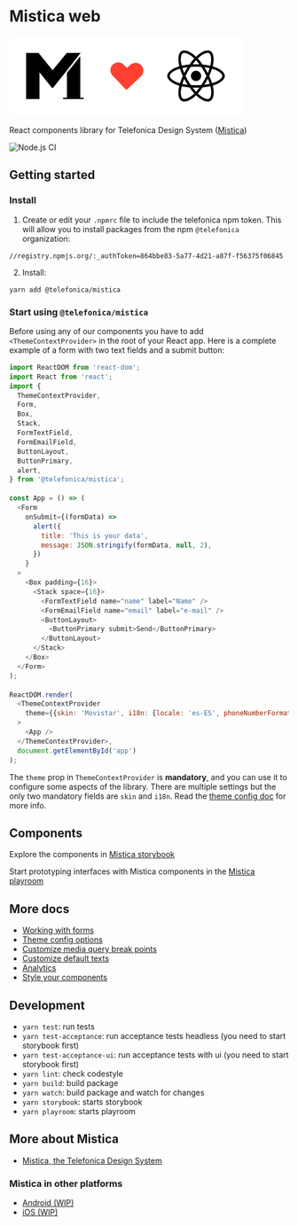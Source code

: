 # Mistica web

![Mistica loves React](./img/mistica-react-logo.svg)

React components library for Telefonica Design System ([Mistica](https://github.com/Telefonica/mistica))

![Node.js CI](https://github.com/Telefonica/mistica-web/workflows/Node.js%20CI/badge.svg)

## Getting started

### Install

1. Create or edit your `.npmrc` file to include the telefonica npm token. This will allow you to install
   packages from the npm `@telefonica` organization:

```
//registry.npmjs.org/:_authToken=864bbe83-5a77-4d21-a87f-f56375f06845
```

2. Install:

```terminal
yarn add @telefonica/mistica
```

### Start using `@telefonica/mistica`

Before using any of our components you have to add `<ThemeContextProvider>` in the root of your React app.
Here is a complete example of a form with two text fields and a submit button:

```javascript
import ReactDOM from 'react-dom';
import React from 'react';
import {
  ThemeContextProvider,
  Form,
  Box,
  Stack,
  FormTextField,
  FormEmailField,
  ButtonLayout,
  ButtonPrimary,
  alert,
} from '@telefonica/mistica';

const App = () => (
  <Form
    onSubmit={(formData) =>
      alert({
        title: 'This is your data',
        message: JSON.stringify(formData, null, 2),
      })
    }
  >
    <Box padding={16}>
      <Stack space={16}>
        <FormTextField name="name" label="Name" />
        <FormEmailField name="email" label="e-mail" />
        <ButtonLayout>
          <ButtonPrimary submit>Send</ButtonPrimary>
        </ButtonLayout>
      </Stack>
    </Box>
  </Form>
);

ReactDOM.render(
  <ThemeContextProvider
    theme={{skin: 'Movistar', i18n: {locale: 'es-ES', phoneNumberFormattingRegionCode: 'ES'}}}
  >
    <App />
  </ThemeContextProvider>,
  document.getElementById('app')
);
```

The `theme` prop in `ThemeContextProvider` is **mandatory**, and you can use it to configure some aspects of
the library. There are multiple settings but the only two mandatory fields are `skin` and `i18n`. Read the
[theme config doc](./doc/theme-config.md) for more info.

## Components

Explore the components in [Mistica storybook](https://mistica-web.now.sh)

Start prototyping interfaces with Mistica components in the
[Mistica playroom](https://mistica-web.now.sh/playroom)

## More docs

- [Working with forms](./doc/forms.md)
- [Theme config options](./doc/theme-config.md)
- [Customize media query break points](./doc/media-queries.md)
- [Customize default texts](./doc/texts.md)
- [Analytics](./doc/analytics.md)
- [Style your components](./doc/styles.md)

## Development

- `yarn test`: run tests
- `yarn test-acceptance`: run acceptance tests headless (you need to start storybook first)
- `yarn test-acceptance-ui`: run acceptance tests with ui (you need to start storybook first)
- `yarn lint`: check codestyle
- `yarn build`: build package
- `yarn watch`: build package and watch for changes
- `yarn storybook`: starts storybook
- `yarn playroom`: starts playroom

## More about Mistica

- [Mistica, the Telefonica Design System](https://github.com/Telefonica/mistica)

### Mistica in other platforms

- [Android (WIP)](https://github.com/Telefonica/mistica-android)
- [iOS (WIP)](https://github.com/Telefonica/mistica-ios)
